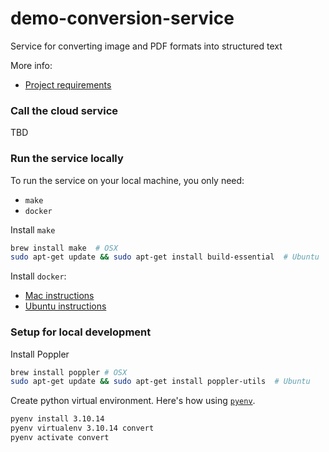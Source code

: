 # demo-conversion-service
Service for converting image and PDF formats into structured text

More info:
- [Project requirements](https://jeremyschaub.us/posts/post008-distributed/)


### Call the cloud service
TBD

### Run the service locally
To run the service on your local machine, you only need:
- `make`
- `docker`

Install `make`
```sh
brew install make  # OSX
sudo apt-get update && sudo apt-get install build-essential  # Ubuntu
```

Install `docker`:
- [Mac instructions](https://docs.docker.com/desktop/install/mac-install/)
- [Ubuntu instructions](https://docs.docker.com/engine/install/ubuntu/)


### Setup for local development
Install Poppler
```sh
brew install poppler # OSX
sudo apt-get update && sudo apt-get install poppler-utils  # Ubuntu
```

Create python virtual environment. Here's how using [`pyenv`](https://github.com/pyenv/pyenv).
```sh
pyenv install 3.10.14
pyenv virtualenv 3.10.14 convert
pyenv activate convert
```
